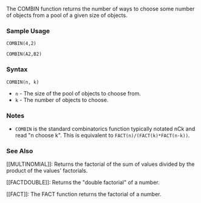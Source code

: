 The COMBIN function returns the number of ways to choose some number of objects from a pool of a given size of objects.

### Sample Usage

`COMBIN(4,2)`

`COMBIN(A2,B2)`

### Syntax

`COMBIN(n, k)`

* `n` - The size of the pool of objects to choose from.
* `k` - The number of objects to choose.

### Notes

* `COMBIN` is the standard combinatorics function typically notated nCk and read "n choose k". This is equivalent to `FACT(n)/(FACT(k)*FACT(n-k))`.

### See Also

[[MULTINOMIAL]]: Returns the factorial of the sum of values divided by the product of the values' factorials.

[[FACTDOUBLE]]: Returns the "double factorial" of a number.

[[FACT]]: The FACT function returns the factorial of a number.
